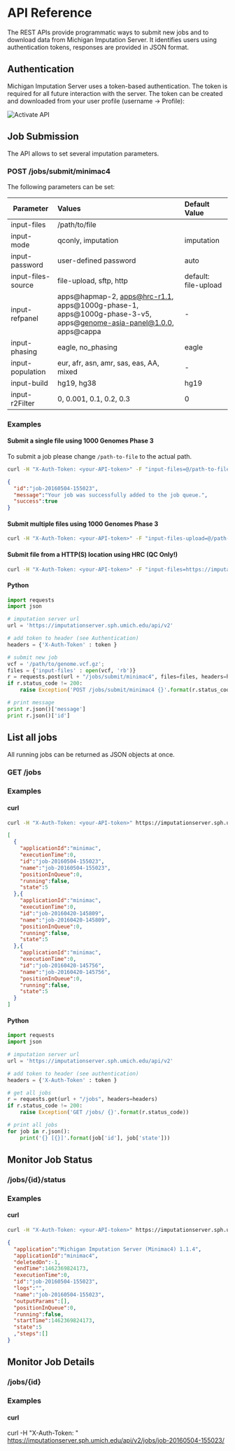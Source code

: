 # API Reference

The REST APIs provide programmatic ways to submit new jobs and to download data from Michigan Imputation Server. It identifies users using authentication tokens, responses are provided in JSON format.


## Authentication
Michigan Imputation Server uses a token-based authentication. The token is required for all future interaction with the server. The token can be created and downloaded from your user profile (username -> Profile):

![Activate API](https://raw.githubusercontent.com/genepi/imputationserver-docker/master/images/api.png)

## Job Submission
The API allows to set several imputation parameters.

### POST /jobs/submit/minimac4

The following parameters can be set:

| Parameter        | Values           | Default Value  |
| ------------- |:-------------| :-----|
| input-files      | /path/to/file |  |
| input-mode | qconly, imputation     | imputation   |
| input-password | user-defined password      |  auto  |
| input-files-source | file-upload, sftp, http     |  default: file-upload  |
| input-refpanel     | apps@hapmap-2, apps@hrc-r1.1, apps@1000g-phase-1, apps@1000g-phase-3-v5, apps@genome-asia-panel@1.0.0, apps@cappa   | - |
| input-phasing | eagle, no_phasing      |  eagle  |
| input-population | eur, afr, asn, amr, sas, eas, AA, mixed      |  -  |
| input-build | hg19, hg38 | hg19  |
| input-r2Filter | 0, 0.001, 0.1, 0.2, 0.3 | 0  |


### Examples

#### Submit a single file using 1000 Genomes Phase 3

To submit a job please change `/path-to-file` to the actual path.


```sh
curl -H "X-Auth-Token: <your-API-token>" -F "input-files=@/path-to-file" -F "input-refpanel=apps@1000g-phase-3-v5" -F "input-phasing=eagle" https://imputationserver.sph.umich.edu/api/v2/jobs/submit/minimac4
```
```json
{
  "id":"job-20160504-155023",
  "message":"Your job was successfully added to the job queue.",
  "success":true
}
```

#### Submit multiple files using 1000 Genomes Phase 3

```sh
curl -H "X-Auth-Token: <your-API-token>" -F "input-files-upload=@/path-to-file1" -F "input-files-upload=@/path-to-file2" -F "input-refpanel=apps@1000g-phase-3-v5" -F "input-phasing=eagle" https://imputationserver.sph.umich.edu/api/v2/jobs/submit/minimac4
```

#### Submit file from a HTTP(S) location using HRC (QC Only!)

```sh
curl -H "X-Auth-Token: <your-API-token>" -F "input-files=https://imputationserver.sph.umich.edu/static/downloads/hapmap300.chr1.recode.vcf.gz" -F "input-files-source=http" -F "input-mode=qc" -F "input-mode=imputation" -F "input-refpanel=apps@hrc-r1.1" https://imputationserver.sph.umich.edu/api/v2/jobs/submit/minimac4
```

#### Python

```python
import requests
import json

# imputation server url
url = 'https://imputationserver.sph.umich.edu/api/v2'

# add token to header (see Authentication)
headers = {'X-Auth-Token' : token }

# submit new job
vcf = '/path/to/genome.vcf.gz';
files = {'input-files' : open(vcf, 'rb')}
r = requests.post(url + "/jobs/submit/minimac4", files=files, headers=headers)
if r.status_code != 200:
    raise Exception('POST /jobs/submit/minimac4 {}'.format(r.status_code))

# print message
print r.json()['message']
print r.json()['id']
```

## List all jobs
All running jobs can be returned as JSON objects at once.
### GET /jobs

### Examples
#### curl

```sh
curl -H "X-Auth-Token: <your-API-token>" https://imputationserver.sph.umich.edu/api/v2/jobs
```

```json
[
  {
    "applicationId":"minimac",
    "executionTime":0,
    "id":"job-20160504-155023",
    "name":"job-20160504-155023",
    "positionInQueue":0,
    "running":false,
    "state":5
  },{
    "applicationId":"minimac",
    "executionTime":0,
    "id":"job-20160420-145809",
    "name":"job-20160420-145809",
    "positionInQueue":0,
    "running":false,
    "state":5
  },{
    "applicationId":"minimac",
    "executionTime":0,
    "id":"job-20160420-145756",
    "name":"job-20160420-145756",
    "positionInQueue":0,
    "running":false,
    "state":5
  }
]
```

#### Python

```python
import requests
import json

# imputation server url
url = 'https://imputationserver.sph.umich.edu/api/v2'

# add token to header (see authentication)
headers = {'X-Auth-Token' : token }

# get all jobs
r = requests.get(url + "/jobs", headers=headers)
if r.status_code != 200:
    raise Exception('GET /jobs/ {}'.format(r.status_code))

# print all jobs
for job in r.json():
    print('{} [{}]'.format(job['id'], job['state']))
```

## Monitor Job Status

### /jobs/{id}/status

### Examples
#### curl

```sh
curl -H "X-Auth-Token: <your-API-token>" https://imputationserver.sph.umich.edu/api/v2/jobs/job-20160504-155023/status
```

```json
{
  "application":"Michigan Imputation Server (Minimac4) 1.1.4",
  "applicationId":"minimac4",
  "deletedOn":-1,
  "endTime":1462369824173,
  "executionTime":0,
  "id":"job-20160504-155023",
  "logs":"",
  "name":"job-20160504-155023",
  "outputParams":[],
  "positionInQueue":0,
  "running":false,
  "startTime":1462369824173,
  "state":5
  ,"steps":[]
}
```

## Monitor Job Details

### /jobs/{id}

### Examples

#### curl
curl -H "X-Auth-Token: <your-API-token>" https://imputationserver.sph.umich.edu/api/v2/jobs/job-20160504-155023/
